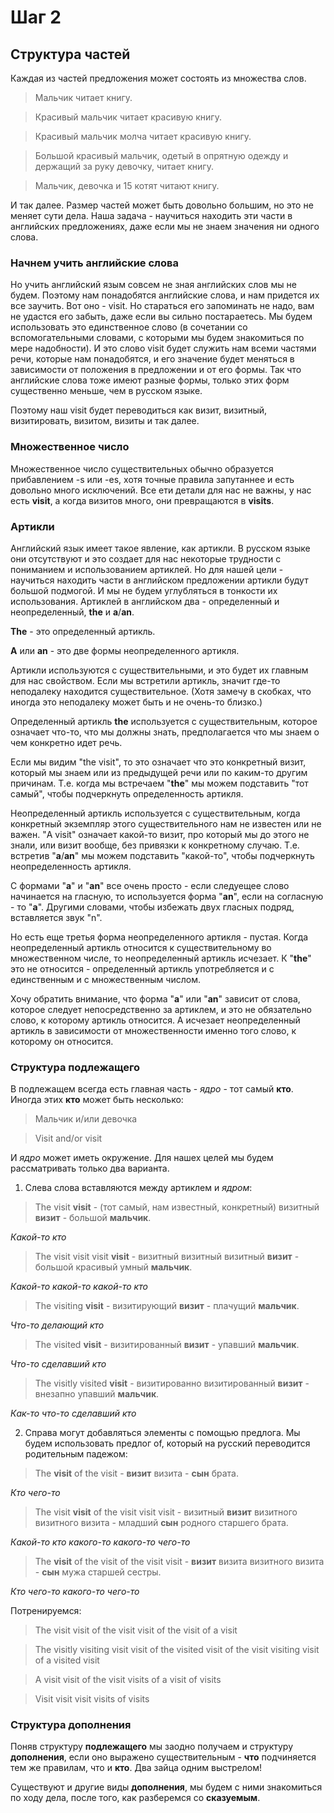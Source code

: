 # Шаг 2

## Структура частей

Каждая из частей предложения может состоять из множества слов.

> Мальчик читает книгу.

> Красивый мальчик читает красивую книгу.

> Красивый мальчик молча читает красивую книгу.

> Большой красивый мальчик, одетый в опрятную одежду и держащий за руку девочку, читает книгу.

> Мальчик, девочка и 15 котят читают книгу.

И так далее. Размер частей может быть довольно большим, но это не меняет сути дела.
Наша задача - научиться находить эти части в английских предложениях, даже если мы
не знаем значения ни одного слова.

### Начнем учить английские слова

Но учить английский язым совсем не зная английских слов мы не будем.
Поэтому нам понадобятся английские слова, и нам придется их все заучить.
Вот оно - visit. Но стараться его запоминать не надо, вам не удастся его забыть,
даже если вы сильно постараетесь. Мы будем использовать это единственное слово
(в сочетании со вспомогательными словами, с которыми мы будем знакомиться по мере надобности).
И это слово visit будет служить нам всеми частями речи, которые нам понадобятся, и его значение
будет меняться в зависимости от положения в предложении и от его формы.
Так что английские слова тоже имеют разные формы, только этих форм существенно меньше,
чем в русском языке.

Поэтому наш visit будет переводиться как визит, визитный, визитировать, визитом, визиты и так далее.

### Множественное число

Множественное число существительных обычно образуется прибавлением -s или -es,
хотя точные правила запутаннее и есть довольно много исключений. Все ети детали
для нас не важны, у нас есть __visit__, а когда визитов много, они превращаются в
__visits__.

### Артикли

Английский язык имеет такое явление, как артикли. В русском языке они отсутствуют и это
создает для нас некоторые трудности с пониманием и использованием артиклей.
Но для нашей цели - научиться
находить части в английском предложении артикли будут большой подмогой. И мы не будем
углубляться в тонкости их использования.
Артиклей в английском два - определенный и неопределенный, __the__ и __a__/__an__.

__The__ -  это определенный артикль.

__A__ или __an__ - это две формы неопределенного артикля.

Артикли используются с существительными, и это будет их главным для нас свойством.
Если мы встретили артикль, значит где-то неподалеку находится существительное.
(Хотя замечу в скобках, что иногда это неподалеку может быть и не очень-то близко.)

Определенный артикль __the__ используется с существительным, которое означает что-то, что
мы должны знать, предполагается что мы знаем о чем конкретно идет речь.

Если мы видим "the visit", то это означает что это конкретный визит, который мы
знаем или из предыдущей речи или по каким-то другим причинам. Т.е. когда мы
встречаем "__the__" мы можем подставить "тот самый", чтобы подчеркнуть определенность
артикля.

Неопределенный артикль используется с существительным, когда конкретный экземпляр этого
существительного нам не известен или не важен. "A visit" означает какой-то визит, про
который мы до этого не знали, или визит вообще, без привязки к конкретному случаю.
Т.е. встретив "__a__/__an__" мы можем подставить "какой-то", чтобы подчеркнуть неопределенность
артикля.

С формами "__a__" и "__an__" все очень просто - если следуещее слово начинается на гласную,
то используется форма "__an__", если на согласную - то "__a__". Другими словами, чтобы избежать
двух гласных подряд, вставляется звук "n".

Но есть еще третья форма неопределенного артикля - пустая. Когда неопределенный
артикль относится к существительному во множественном числе, то неопределенный
артикль исчезает. К "__the__" это не относится - определенный артикль употребляется
и с единственным и с множественным числом.

Хочу обратить внимание, что форма "__a__" или "__an__" зависит от слова, которое следует
непосредственно за артиклем, и это не обязательно слово, к которому артикль
относится. А исчезает неопределенный артикль в зависимости от множественности
именно того слово, к которому он относится.

### Структура подлежащего

В подлежащем всегда есть главная часть - _ядро_ - тот самый __кто__.
Иногда этих __кто__ может быть несколько:

> Мальчик и/или девочка

> Visit and/or visit

И _ядро_ может иметь окружение. Для нашех целей мы будем рассматривать только два
варианта.

1. Слева слова вставляются между артиклем и _ядром_:

> The visit __visit__ 	- (тот самый, нам известный, конкретный) визитный __визит__ - большой __мальчик__.

_Какой-то кто_

> The visit visit visit __visit__ 	- визитный визитный визитный __визит__ - большой красивый умный __мальчик__.

_Какой-то какой-то какой-то кто_

> The visiting __visit__ 	- визитирующий __визит__ - плачущий __мальчик__.

_Что-то делающий кто_

> The visited __visit__ 	- визитированный __визит__ - упавший __мальчик__.

_Что-то сделавший кто_

> The visitly visited __visit__ 	- визитированно визитированный __визит__ - внезапно упавший __мальчик__.

_Как-то что-то сделавший кто_

2. Справа могут добавляться элементы с помощью предлога. Мы будем использовать предлог of,
который на русский переводится родительным падежом:

> The __visit__ of the visit - __визит__ визита - __сын__ брата.

_Кто чего-то_

> The visit __visit__ of the visit visit visit - визитный __визит__ визитного визитного визита - младший __сын__ родного старшего брата.

_Какой-то кто какого-то какого-то чего-то_

> The __visit__ of the visit of the visit visit - __визит__ визита визитного визита - __сын__ мужа старшей сестры.

_Кто чего-то какого-то чего-то_

Потренируемся:

> The visit visit of the visit visit of the visit of a visit

> The visitly visiting visit visit of the visited visit of the visit visiting visit of a visited visit

> A visit visit of the visit visits of a visit of visits

> Visit visit visit visits of visits


### Структура дополнения

Поняв структуру __подлежащего__ мы заодно получаем и структуру __дополнения__, если оно выражено существительным -
__что__ подчиняется тем же правилам, что и __кто__. Два зайца одним выстрелом!

Существуют и другие виды __дополнения__, мы будем с ними знакомиться по ходу дела, после того, как разберемся
со __сказуемым__.
